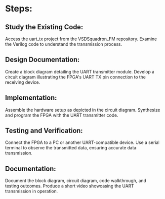 # Steps:

## Study the Existing Code:
  Access the uart_tx project from the VSDSquadron_FM repository.
  Examine the Verilog code to understand the transmission process.
## Design Documentation:
  Create a block diagram detailing the UART transmitter module.
  Develop a circuit diagram illustrating the FPGA's UART TX pin connection to the receiving device.
## Implementation:
  Assemble the hardware setup as depicted in the circuit diagram.
  Synthesize and program the FPGA with the UART transmitter code.
## Testing and Verification:
  Connect the FPGA to a PC or another UART-compatible device.
  Use a serial terminal to observe the transmitted data, ensuring accurate data transmission.
## Documentation:
  Document the block diagram, circuit diagram, code walkthrough, and testing outcomes.
  Produce a short video showcasing the UART transmission in operation.
